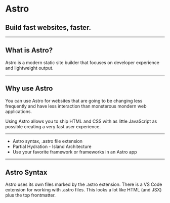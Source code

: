 # Astro

## Build fast websites, faster.

---

## What is Astro?

Astro is a modern static site builder that focuses on developer experience and lightweight output.

---

## Why use Astro

You can use Astro for websites that are going to be changing less frequently and have less interaction than monsterous mondern web applications.

Using Astro allows you to ship HTML and CSS with as little JavaScript as possible creating a very fast user experience.

---

- Astro syntax, .astro file extension
- Partial Hydration - Island Architecture
- Use your favorite framework or frameworks in an Astro app

---

## Astro Syntax

Astro uses its own files marked by the .astro extension.
There is a VS Code extension for working with .astro files.
This looks a lot like HTML (and JSX) plus the top frontmatter.
